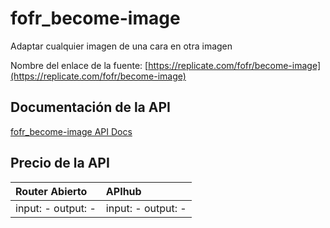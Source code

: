 # fofr_become-image

Adaptar cualquier imagen de una cara en otra imagen

Nombre del enlace de la fuente: [https://replicate.com/fofr/become-image](https://replicate.com/fofr/become-image)

## Documentación de la API

[fofr_become-image API Docs](../apis/es/fofr_become-image.md)

## Precio de la API

| Router Abierto | APIhub |
|:---|:---|
| input: - output: - | input: - output: - |
